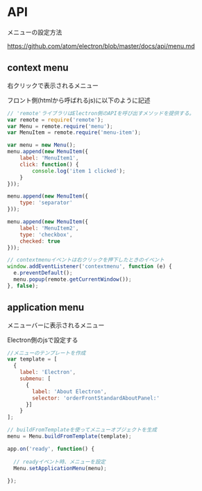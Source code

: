 # API

メニューの設定方法

https://github.com/atom/electron/blob/master/docs/api/menu.md

## context menu
右クリックで表示されるメニュー

フロント側(htmlから呼ばれるjs)に以下のように記述

```js
// 'remote'ライブラリはElectron側のAPIを呼び出すメソッドを提供する。
var remote = require('remote');
var Menu = remote.require('menu');
var MenuItem = remote.require('menu-item');

var menu = new Menu();
menu.append(new MenuItem({ 
	label: 'MenuItem1', 
	click: function() { 
		console.log('item 1 clicked'); 
	} 
}));

menu.append(new MenuItem({ 
	type: 'separator' 
}));

menu.append(new MenuItem({ 
	label: 'MenuItem2', 
	type: 'checkbox', 
	checked: true
}));

// contextmenuイベントは右クリックを押下したときのイベント
window.addEventListener('contextmenu', function (e) {
  e.preventDefault();
  menu.popup(remote.getCurrentWindow());
}, false);
```

## application menu
メニューバーに表示されるメニュー

Electron側のjsで設定する

```js
//メニューのテンプレートを作成
var template = [
  {
    label: 'Electron',
    submenu: [
      {
        label: 'About Electron',
        selector: 'orderFrontStandardAboutPanel:'
      }]		
	}
];

// buildFromTemplateを使ってメニューオブジェクトを生成
menu = Menu.buildFromTemplate(template);

app.on('ready', function() {
  
  // readyイベント時、メニューを設定
  Menu.setApplicationMenu(menu);
  
});
```